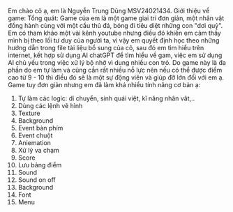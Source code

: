 Em chào cô ạ, em là Nguyễn Trung Dũng MSV24021434.
Giới thiệu về game:
Tổng quát: Game của em là một game giai trí đơn giản, một nhân vật đồng hành cùng với một cầu thủ đá, bóng đi tiêu diệt những con "dơi quỷ".
Em có tham khảo một vài kênh youtube nhưng điều đó khiến em cảm thấy mình bị theo lối tư duy của người ta, vì vậy em quyết định học theo những hướng dẫn trong file tài liệu
bổ sung của cô, sau đó em tìm hiểu trên internet, kết hợp sử dụng AI chatGPT để tìm hiểu về gam, việc em sử dụng AI chủ yếu trong việc xử lý bộ nhớ vì dung nhiều con trỏ.
Do game này là đa phần do em tự làm và cũng cần rất nhiều nỗ lực nên nếu có thể được điểm cao từ 9 - 10 thì điều đó sẽ là một sự động viên và giúp đỡ lớn đối với em ạ.
Game tuy đơn giản nhưng em đã làm khá nhiều tính năng cơ bản ạ:
1. Tự làm các logic: di chuyển, sinh quái việt, kĩ năng nhân vât,..
2. Dùng các lệnh vẽ hình
3. Texture
4. Background
5. Event bàn phím
6. Event chuột
7. Aniemation
8. Xử lý va chạm
9. Score
10. Lưu bảng điểm
11. Sound
12. Sound on off
13. Background
14. Font
15. Menu
